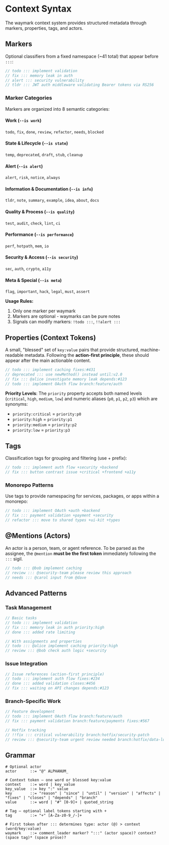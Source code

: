 <!-- tldr ::: Context system including markers, properties, tags, and actors -->
# Context Syntax

The waymark context system provides structured metadata through markers, properties, tags, and actors.

## Markers

Optional classifiers from a fixed namespace (~41 total) that appear before `:::`:

```javascript
// todo ::: implement validation
// fix ::: memory leak in auth
// alert ::: security vulnerability
// tldr ::: JWT auth middleware validating Bearer tokens via RS256
```

### Marker Categories

Markers are organized into 8 semantic categories:

#### Work (`--is work`)
`todo`, `fix`, `done`, `review`, `refactor`, `needs`, `blocked`

#### State & Lifecycle (`--is state`)
`temp`, `deprecated`, `draft`, `stub`, `cleanup`

#### Alert (`--is alert`)
`alert`, `risk`, `notice`, `always`

#### Information & Documentation (`--is info`)
`tldr`, `note`, `summary`, `example`, `idea`, `about`, `docs`

#### Quality & Process (`--is quality`)
`test`, `audit`, `check`, `lint`, `ci`

#### Performance (`--is performance`)
`perf`, `hotpath`, `mem`, `io`

#### Security & Access (`--is security`)
`sec`, `auth`, `crypto`, `a11y`

#### Meta & Special (`--is meta`)
`flag`, `important`, `hack`, `legal`, `must`, `assert`

**Usage Rules:**
1. Only one marker per waymark
2. Markers are optional - waymarks can be pure notes
3. Signals can modify markers: `!todo :::`, `!!alert :::`

## Properties (Context Tokens)

A small, "blessed" set of `key:value` pairs that provide structured, machine-readable metadata. Following the **action-first principle**, these should appear after the main actionable content.

```javascript
// todo ::: implement caching fixes:#431
// deprecated ::: use newMethod() instead until:v2.0
// fix ::: @alice investigate memory leak depends:#123
// todo ::: implement OAuth flow branch:feature/auth
```

**Priority Levels**: The `priority` property accepts both named levels (`critical`, `high`, `medium`, `low`) and numeric aliases (`p0`, `p1`, `p2`, `p3`) which are synonyms:

- `priority:critical` = `priority:p0`
- `priority:high` = `priority:p1`  
- `priority:medium` = `priority:p2`
- `priority:low` = `priority:p3`

## Tags

Classification tags for grouping and filtering (use + prefix):

```javascript
// todo ::: implement auth flow +security +backend
// fix ::: button contrast issue +critical +frontend +a11y
```

### Monorepo Patterns

Use tags to provide namespacing for services, packages, or apps within a monorepo:

```javascript
// todo ::: implement OAuth +auth +backend
// fix ::: payment validation +payment +security
// refactor ::: move to shared types +ui-kit +types
```

## @Mentions (Actors)

An actor is a person, team, or agent reference. To be parsed as the assignee, the `@mention` **must be the first token** immediately following the `:::` sigil.

```javascript
// todo ::: @bob implement caching
// review ::: @security-team please review this approach
// needs ::: @carol input from @dave
```

## Advanced Patterns

### Task Management
```javascript
// Basic tasks
// todo ::: implement validation
// fix ::: memory leak in auth priority:high
// done ::: added rate limiting

// With assignments and properties
// todo ::: @alice implement caching priority:high
// review ::: @bob check auth logic +security
```

### Issue Integration
```javascript
// Issue references (action-first principle)
// todo ::: implement auth flow fixes:#234
// done ::: added validation closes:#456
// fix ::: waiting on API changes depends:#123
```

### Branch-Specific Work
```javascript
// Feature development
// todo ::: implement OAuth flow branch:feature/auth
// fix ::: payment validation branch:feature/payments fixes:#567

// Hotfix tracking
// !!fix ::: critical vulnerability branch:hotfix/security-patch
// review ::: @security-team urgent review needed branch:hotfix/data-loss
```

## Grammar

```ebnf
# Optional actor
actor      ::= "@" ALPHANUM_

# Context token – one word or blessed key:value
context    ::= word | key_value
key_value  ::= key ":" value
key        ::= "reason" | "since" | "until" | "version" | "affects" | "fixes" | "closes" | "depends" | "branch"
value      ::= word | "#" [0-9]+ | quoted_string

# Tag – optional label tokens starting with +
tag        ::= "+" [A-Za-z0-9_/-]+

# First token after ::: determines type: actor (@) > context (word/key:value)
waymark    ::= comment_leader marker? ":::" (actor space)? context? (space tag)* (space prose)?
```